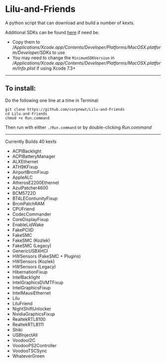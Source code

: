# Lilu-and-Friends
A python script that can download and build a number of kexts.

Additional SDKs can be found [here](https://github.com/phracker/MacOSX-SDKs) if need be.

 * Copy them to */Applications/Xcode.app/Contents/Developer/Platforms/MacOSX.platform/Developer/SDKs* to use
 * You may need to change the `MinimumSDKVersion` in */Applications/Xcode.app/Contents/Developer/Platforms/MacOSX.platform/Info.plist* if using Xcode 7.3+

***

## To install:

Do the following one line at a time in Terminal:

    git clone https://github.com/corpnewt/Lilu-and-Friends
    cd Lilu-and-Friends
    chmod +x Run.command
    
Then run with either `./Run.command` or by double-clicking *Run.command*

***

Currently Builds 40 kexts

* ACPIBacklight
* ACPIBatteryManager
* ALXEthernet
* ATH9KFixup
* AirportBrcmFixup
* AppleALC
* AtherosE2200Ethernet
* AzulPatcher4600
* BCM5722D
* BT4LEContiunityFixup
* BrcmPatchRAM
* CPUFriend
* CodecCommander
* CoreDisplayFixup
* EnableLidWake
* FakePCIID
* FakeSMC
* FakeSMC (Kozlek)
* FakeSMC (Legacy)
* GenericUSBXHCI
* HWSensors (FakeSMC + Plugins)
* HWSensors (Kozlek)
* HWSensors (Legacy)
* HibernationFixup
* IntelBacklight
* IntelGraphicsDVMTFixup
* IntelGraphicsFixup
* IntelMausiEthernet
* Lilu
* LiluFriend
* NightShiftUnlocker
* NvidiaGraphicsFixup
* RealtekRTL8100
* RealtekRTL8111
* Shiki
* USBInjectAll
* VoodooI2C
* VoodooPS2Controller
* VoodooTSCSync
* WhateverGreen
